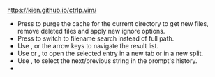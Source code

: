 https://kien.github.io/ctrlp.vim/

* Press <F5> to purge the cache for the current directory to get new files, remove deleted files and apply new ignore options.
* Press <c-d> to switch to filename search instead of full path.
* Use <c-j>, <c-k> or the arrow keys to navigate the result list.
* Use <c-t> or <c-v>, <c-x> to open the selected entry in a new tab or in a new split.
* Use <c-n>, <c-p> to select the next/previous string in the prompt's history.
* 


